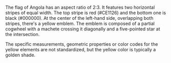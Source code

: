 The flag of Angola has an aspect ratio of 2:3. It features two horizontal stripes of equal width. The top stripe is red (#CE1126) and the bottom one is black (#000000). At the center of the left-hand side, overlapping both stripes, there's a yellow emblem. The emblem is composed of a partial cogwheel with a machete crossing it diagonally and a five-pointed star at the intersection. 

The specific measurements, geometric properties or color codes for the yellow elements are not standardized, but the yellow color is typically a golden shade.